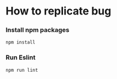 # How to replicate bug

### Install npm packages

```
npm install
```


### Run Eslint

```
npm run lint
```